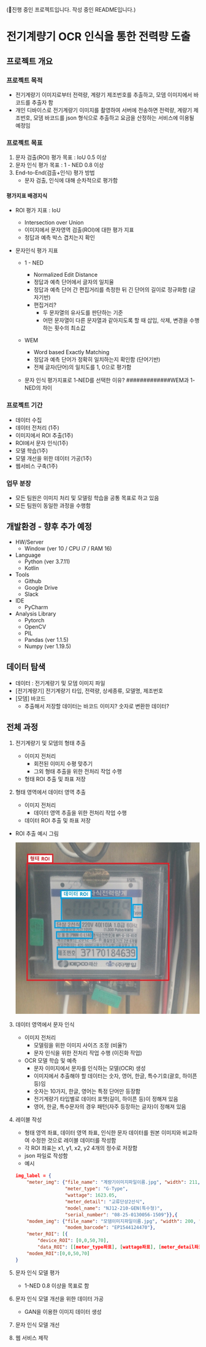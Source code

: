 (🐥진행 중인 프로젝트입니다. 작성 중인 README입니다.)

# 전기계량기 OCR 인식을 통한 전력량 도출


## 프로젝트 개요
### 프로젝트 목적
- 전기계량기 이미지로부터 전력량, 계량기 제조번호를 추출하고, 모뎀 이미지에서 바코드를 추출자 함
- 개인 디바이스로 전기계량기 이미지를 촬영하여 서버에 전송하면 전력량, 계량기 제조번호, 모뎀 바코드를 json 형식으로 추출하고 요금을 산정하는 서비스에 이용될 예정임

### 프로젝트 목표
1. 문자 검출(ROI) 평가 목표 : IoU 0.5 이상
2. 문자 인식 평가 목표 : 1 - NED 0.8 이상
3. End-to-End(검출+인식) 평가 방법
	- 문자 검출, 인식에 대해 순차적으로 평가함

#### 평가지표 배경지식
- ROI 평가 지표 : IoU
	- Intersection over Union
	- 이미지에서 문자영역 검출(ROI)에 대한 평가 지표
	- 정답과 예측 박스 겹치는지 확인

- 문자인식 평가 지표
	- 1 - NED
		- Normalized Edit Distance
		- 정답과 예측 단어에서 글자의 일치율
		- 정답과 예측 단어 간 편집거리를 측정한 뒤 긴 단어의 길이로 정규화함 (글자기반)
		- 편집거리?
            - 두 문자열의 유사도를 판단하는 기준
            - 어떤 문자열이 다른 문자열과 같아지도록 할 때 삽입, 삭제, 변경을 수행하는 횟수의 최소값
	- WEM
		- Word based Exactly Matching
		- 정답과 예측 단어가 정확히 일치하는지 확인함 (단어기반)
		- 전체 글자(단어)의 일치도를 1, 0으로 평가함

	- 문자 인식 평가지표로 1-NED를 선택한 이유? #############WEM과 1-NED의 차이

### 프로젝트 기간
- 데이터 수집
- 데이터 전처리 (1주)
- 이미지에서 ROI 추출(1주)
- ROI에서 문자 인식(1주)
- 모델 학습(1주)
- 모델 개선을 위한 데이터 가공(1주)
- 웹서비스 구축(1주)

### 업무 분장
- 모든 팀원은 이미지 처리 및 모델링 학습을 공통 목표로 하고 있음
- 모든 팀원이 동일한 과정을 수행함

## 개발환경 - 향후 추가 예정
- HW/Server
	- Window (ver 10 / CPU i7 / RAM 16)
- Language
	- Python (ver 3.7.11)
	- Kotlin
- Tools
	- Github
	- Google Drive
	- Slack
- IDE
	- PyCharm
- Analysis Library
	- Pytorch
	- OpenCV
	- PIL
	- Pandas (ver 1.1.5)
	- Numpy (ver 1.19.5)


## 데이터 탐색
- 데이터 : 전기계량기 및 모뎀 이미지 파일
- [전기계량기] 전기계량기 타입, 전력량, 상세종류, 모델명, 제조번호
- [모뎀] 바코드
	- 추출해서 저장할 데이터는 바코드 이미지? 숫자로 변환한 데이터?

## 전체 과정

1. 전기계량기 및 모뎀의 형태 추출
	- 이미지 전처리
		- 회전된 이미지 수평 맞추기
		- 그외 형태 추출을 위한 전처리 작업 수행
	- 형태 ROI 추출 및 좌표 저장

2. 형태 영역에서 데이터 영역 추출
	- 이미지 전처리
		- 데이터 영역 추출을 위한 전처리 작업 수행
	- 데이터 ROI 추출 및 좌표 저장

- ROI 추출 예시 그림 


	<img src="/ROI추출예시.jpg"  width="500" height="447">


3. 데이터 영역에서 문자 인식
	- 이미지 전처리
		- 모델링을 위한 이미지 사이즈 조정 (비율?)
		- 문자 인식을 위한 전처리 작업 수행 (이진화 작업)
	- OCR 모델 학습 및 예측
		- 문자 이미지에서 문자를 인식하는 모델(OCR) 생성
        - 이미지에서 추출해야 할 데이터는 숫자, 영어, 한글, 특수기호(괄호, 하이픈 등)임
        - 숫자는 10가지, 한글, 영어는 특정 단어만 등장함
        - 전기계량기 타입별로 데이터 포맷(길이, 하이픈 등)이 정해져 있음
        - 영어, 한글, 특수문자의 경우 패턴(자주 등장하는 글자)이 정해져 있음

4. 레이블 작성
	- 형태 영역 좌표, 데이터 영역 좌표, 인식한 문자 데이터를 원본 이미지와 비교하여 수정한 것으로 레이블 데이터를 작성함
	- 각 ROI 좌표는 x1, y1, x2, y2 4개의 정수로 저장함
	- json 파일로 작성함
    - 예시
	``` json
    img_label = {
        "meter_img": {"file_name": "계량기이미지파일이름.jpg", "width": 211, "height": 216,
                      "meter_type": "G-Type",
                      "wattage": 1623.05,
                      "meter_detail": "교류단상2선식",
                      "model_name": "NJ12-210-GEN(특수형)",
                      "serial_number": "08-25-0130056-1509"}},{
        "modem_img": {"file_name": "모뎀이미지파일이름.jpg", "width": 200, "height": 230,
                      "modem_barcode": "EP1544124470"},
        "meter_ROI": [{
            "device_ROI": [0,0,50,70],
            "data_ROI": [[meter_type좌표], [wattage좌표], [meter_detail좌표], [model_name좌표], [serial_number좌표]]}],
        "modem_ROI":[0,0,50,70]
    }
	```

5. 문자 인식 모델 평가
	- 1-NED 0.8 이상을 목표로 함

6. 문자 인식 모델 개선을 위한 데이터 가공
	- GAN을 이용한 이미지 데이터 생성

7. 문자 인식 모델 개선
8. 웹 서비스 제작

